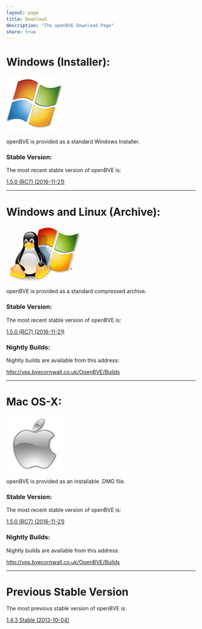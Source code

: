 ```yaml
---
layout: page
title: Download
description: "The openBVE Download Page"
share: true
---
```


# Windows (Installer):

<img src="/images/windows.png" alt="Windows Icon">

openBVE is provided as a standard Windows Installer.

### Stable Version:

The most recent stable version of openBVE is:

<a href="http://vps.bvecornwall.co.uk/OpenBVE/Stable/openBVE-1.5.0.8-setup.exe" class="btn btn-info">1.5.0 (RC7) (2016-11-21)</a>

---

# Windows and Linux (Archive):
<img src="/images/windows-linux.png" alt="Windows and Linux Icon">

openBVE is provided as a standard compressed archive.

### Stable Version:

The most recent stable version of openBVE is:

<a href="http://vps.bvecornwall.co.uk/OpenBVE/Stable/openBVE-1.5.0.8.tar.gz" class="btn btn-info">1.5.0 (RC7) (2016-11-21)</a>

### Nightly Builds:

Nightly builds are available from this address:

<http://vps.bvecornwall.co.uk/OpenBVE/Builds>

---

# Mac OS-X:

<img src="/images/apple.png" alt="Apple Icon">

openBVE is provided as an installable .DMG file.

### Stable Version:

The most recent stable version of openBVE is:

<a href="http://vps.bvecornwall.co.uk/OpenBVE/Stable/openBVE-1.5.0.8.dmg" class="btn btn-info">1.5.0 (RC7) (2016-11-21)</a>

### Nightly Builds:

Nightly builds are available from this address:

<http://vps.bvecornwall.co.uk/OpenBVE/Builds>

---

# Previous Stable Version

The most previous stable version of openBVE is:

<a href="http://vps.bvecornwall.co.uk/OpenBVE/Stable/openBVE_1.4.3.0.7z" class="btn btn-info">1.4.3 Stable (2013-10-04)</a>